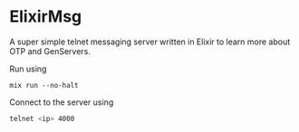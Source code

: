 # ElixirMsg

A super simple telnet messaging server written in Elixir to learn more about OTP and GenServers.

Run using

```
mix run --no-halt
```

Connect to the server using

```sh
telnet <ip> 4000
```
